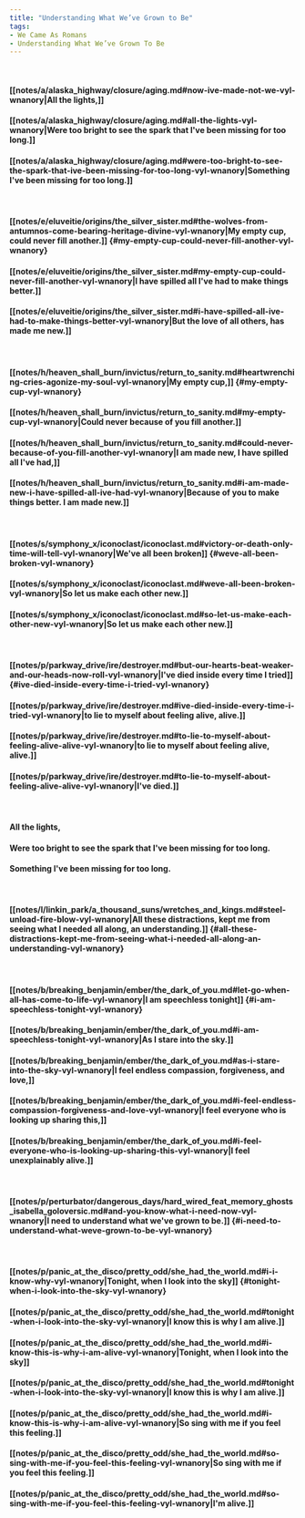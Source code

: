 ```yaml
---
title: "Understanding What We’ve Grown to Be"
tags:
- We Came As Romans
- Understanding What We’ve Grown To Be
---
```

&nbsp;
#### [[notes/a/alaska_highway/closure/aging.md#now-ive-made-not-we-vyl-wnanory|All the lights,]]
#### [[notes/a/alaska_highway/closure/aging.md#all-the-lights-vyl-wnanory|Were too bright to see the spark that I've been missing for too long.]]
#### [[notes/a/alaska_highway/closure/aging.md#were-too-bright-to-see-the-spark-that-ive-been-missing-for-too-long-vyl-wnanory|Something I've been missing for too long.]]
&nbsp;
#### [[notes/e/eluveitie/origins/the_silver_sister.md#the-wolves-from-antumnos-come-bearing-heritage-divine-vyl-wnanory|My empty cup, could never fill another.]] {#my-empty-cup-could-never-fill-another-vyl-wnanory}
#### [[notes/e/eluveitie/origins/the_silver_sister.md#my-empty-cup-could-never-fill-another-vyl-wnanory|I have spilled all I've had to make things better.]]
#### [[notes/e/eluveitie/origins/the_silver_sister.md#i-have-spilled-all-ive-had-to-make-things-better-vyl-wnanory|But the love of all others, has made me new.]]
&nbsp;
#### [[notes/h/heaven_shall_burn/invictus/return_to_sanity.md#heartwrenching-cries-agonize-my-soul-vyl-wnanory|My empty cup,]] {#my-empty-cup-vyl-wnanory}
#### [[notes/h/heaven_shall_burn/invictus/return_to_sanity.md#my-empty-cup-vyl-wnanory|Could never because of you fill another.]]
#### [[notes/h/heaven_shall_burn/invictus/return_to_sanity.md#could-never-because-of-you-fill-another-vyl-wnanory|I am made new, I have spilled all I've had,]]
#### [[notes/h/heaven_shall_burn/invictus/return_to_sanity.md#i-am-made-new-i-have-spilled-all-ive-had-vyl-wnanory|Because of you to make things better. I am made new.]]
&nbsp;
#### [[notes/s/symphony_x/iconoclast/iconoclast.md#victory-or-death-only-time-will-tell-vyl-wnanory|We've all been broken]] {#weve-all-been-broken-vyl-wnanory}
#### [[notes/s/symphony_x/iconoclast/iconoclast.md#weve-all-been-broken-vyl-wnanory|So let us make each other new.]]
#### [[notes/s/symphony_x/iconoclast/iconoclast.md#so-let-us-make-each-other-new-vyl-wnanory|So let us make each other new.]]
&nbsp;
#### [[notes/p/parkway_drive/ire/destroyer.md#but-our-hearts-beat-weaker-and-our-heads-now-roll-vyl-wnanory|I've died inside every time I tried]] {#ive-died-inside-every-time-i-tried-vyl-wnanory}
#### [[notes/p/parkway_drive/ire/destroyer.md#ive-died-inside-every-time-i-tried-vyl-wnanory|to lie to myself about feeling alive, alive.]]
#### [[notes/p/parkway_drive/ire/destroyer.md#to-lie-to-myself-about-feeling-alive-alive-vyl-wnanory|to lie to myself about feeling alive, alive.]]
#### [[notes/p/parkway_drive/ire/destroyer.md#to-lie-to-myself-about-feeling-alive-alive-vyl-wnanory|I've died.]]
&nbsp;
#### All the lights,
#### Were too bright to see the spark that I've been missing for too long.
#### Something I've been missing for too long.
&nbsp;
#### [[notes/l/linkin_park/a_thousand_suns/wretches_and_kings.md#steel-unload-fire-blow-vyl-wnanory|All these distractions, kept me from seeing what I needed all along, an understanding.]] {#all-these-distractions-kept-me-from-seeing-what-i-needed-all-along-an-understanding-vyl-wnanory}
&nbsp;
#### [[notes/b/breaking_benjamin/ember/the_dark_of_you.md#let-go-when-all-has-come-to-life-vyl-wnanory|I am speechless tonight]] {#i-am-speechless-tonight-vyl-wnanory}
#### [[notes/b/breaking_benjamin/ember/the_dark_of_you.md#i-am-speechless-tonight-vyl-wnanory|As I stare into the sky.]]
#### [[notes/b/breaking_benjamin/ember/the_dark_of_you.md#as-i-stare-into-the-sky-vyl-wnanory|I feel endless compassion, forgiveness, and love,]]
#### [[notes/b/breaking_benjamin/ember/the_dark_of_you.md#i-feel-endless-compassion-forgiveness-and-love-vyl-wnanory|I feel everyone who is looking up sharing this,]]
#### [[notes/b/breaking_benjamin/ember/the_dark_of_you.md#i-feel-everyone-who-is-looking-up-sharing-this-vyl-wnanory|I feel unexplainably alive.]]
&nbsp;
#### [[notes/p/perturbator/dangerous_days/hard_wired_feat_memory_ghosts_isabella_goloversic.md#and-you-know-what-i-need-now-vyl-wnanory|I need to understand what we've grown to be.]] {#i-need-to-understand-what-weve-grown-to-be-vyl-wnanory}
&nbsp;
#### [[notes/p/panic_at_the_disco/pretty_odd/she_had_the_world.md#i-i-know-why-vyl-wnanory|Tonight, when I look into the sky]] {#tonight-when-i-look-into-the-sky-vyl-wnanory}
#### [[notes/p/panic_at_the_disco/pretty_odd/she_had_the_world.md#tonight-when-i-look-into-the-sky-vyl-wnanory|I know this is why I am alive.]]
#### [[notes/p/panic_at_the_disco/pretty_odd/she_had_the_world.md#i-know-this-is-why-i-am-alive-vyl-wnanory|Tonight, when I look into the sky]]
#### [[notes/p/panic_at_the_disco/pretty_odd/she_had_the_world.md#tonight-when-i-look-into-the-sky-vyl-wnanory|I know this is why I am alive.]]
#### [[notes/p/panic_at_the_disco/pretty_odd/she_had_the_world.md#i-know-this-is-why-i-am-alive-vyl-wnanory|So sing with me if you feel this feeling.]]
#### [[notes/p/panic_at_the_disco/pretty_odd/she_had_the_world.md#so-sing-with-me-if-you-feel-this-feeling-vyl-wnanory|So sing with me if you feel this feeling.]]
#### [[notes/p/panic_at_the_disco/pretty_odd/she_had_the_world.md#so-sing-with-me-if-you-feel-this-feeling-vyl-wnanory|I'm alive.]]
